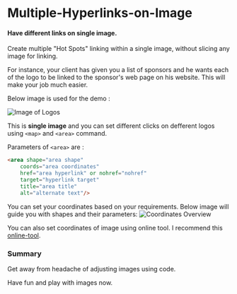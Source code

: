 # Multiple-Hyperlinks-on-Image
#### Have different links on single image.

Create multiple "Hot Spots" linking within a single image, without slicing any image for linking.

For instance, your client has given you a list of sponsors and he wants each of the logo to be linked to the sponsor's web page on his website. This will make your job much easier.

Below image is used for the demo :

![Image of Logos](https://raw.githubusercontent.com/imrohan22/Multiple-Hyperlinks-on-Image/master/images/logos.jpg)

This is **single image** and you can set different clicks on defferent logos using `<map>` and `<area>` command.

Parameters of `<area>` are :
```HTML
<area shape="area shape"
    coords="area coordinates"
    href="area hyperlink" or nohref="nohref"
    target="hyperlink target"
    title="area title"
    alt="alternate text"/>
```

You can set your coordinates based on your requirements.
Below image will guide you with shapes and their parameters:
![Coordinates Overview](https://raw.githubusercontent.com/imrohan22/Multiple-Hyperlinks-on-Image/master/images/coords-overviews.jpg)

You can also set coordinates of image using online tool.
I recommend this [online-tool](https://www.image-maps.com/).


### Summary
Get away from headache of adjusting images using code.

Have fun and play with images now.
